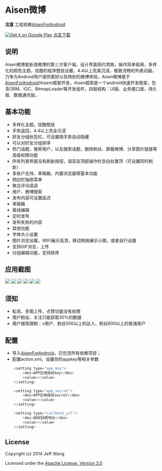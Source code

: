 # Aisen微博

**注意** 工程依赖[AisenForAndroid](https://github.com/wangdan/AisenForAndroid)

[![Get it on Google Play](http://www.android.com/images/brand/get_it_on_play_logo_small.png)](http://play.google.com/store/apps/details?id=org.aisen.weibo.sina)
[点击下载](https://github.com/wangdan/AisenForOSC/raw/master/screenshot/googleplay_v3.2.3.apk)


## 说明
Aisen微博是新浪微博的第三方客户端，设计界面简约清爽，操作简单易用，多样化的颜色主题，炫酷的程序壁纸设置，4.4以上完美沉浸，极致流畅的列表动画，力争为Android用户提供更好以及特别的微博体验。Aisen微博基于[AisenForAndroid](https://github.com/wangdan/AisenForAndroid)(Aisen)框架开发，Aisen框架是一个android快速开发框架，包含ORM、IOC、BitmapLoader等开发组件，四层结构：UI层、业务接口层、持久层、数据通讯层。

## 基本功能
 
 * 多样化主题，炫酷壁纸
 * 手势返回，4.4以上完全沉浸
 * 好友分组标签栏，可设置随手势自动隐藏
 * 可以对好友分组排序
 * 热门话题，搜索用户，以及搜索话题，删除粉丝、屏蔽微博、分享图片链接等高级权限功能
 * 所有列表界面没有刷新按钮，请双击顶部操作栏空白处置顶（可设置同时刷新）
 * 多账户支持、草稿箱、内置浏览器等基本功能
 * 侧边栏抽屉菜单
 * 聚合评论阅读
 * 用户、微博搜索
 * 发布内容可设置延迟
 * 草稿箱
  * 离线编辑
  * 定时发布
  * 发布失败的内容
 * 其他功能
  * 字体大小设置
  * 图片浏览设置，WIFI展示高清，移动网络展示小图，或者自行设置
  * 支持GIF浏览，上传
  * 分组编辑功能，支持排序

## 应用截图

![](https://github.com/wangdan/AisenForOSC/raw/master/screenshot/1_git.jpg) 
![](https://github.com/wangdan/AisenForOSC/raw/master/screenshot/2_git.jpg) 
![](https://github.com/wangdan/AisenForOSC/raw/master/screenshot/6_git.png)
![](https://github.com/wangdan/AisenForOSC/raw/master/screenshot/3_git.jpg) 
![](https://github.com/wangdan/AisenForOSC/raw/master/screenshot/4_git.jpg) 
![](https://github.com/wangdan/AisenForOSC/raw/master/screenshot/5_git.jpg) 

## 须知
 * 私信、多图上传、点赞功能没有权限
 * 用户粉丝、关注只能获取30%的数据
 * 用户搜索限制：v用户、粉丝500以上的达人、粉丝600以上的普通用户

## 配置
 * 导入[AisenForAndroid](https://github.com/wangdan/AisenForAndroid)，已包含所有依赖项目；
 * 配置action.xml，设置你的appkey等相关参数
```java	
	<setting type="app_key">
		<des>APP应用授权key</des>
		<value></value>
	</setting>

	<setting type="app_secret">
		<des>APP应用授权secret</des>
		<value></value>
	</setting>

	<setting type="callback_url">
		<des>授权回调地址</des>
		<value></value>
	</setting>
```

## License

Copyright (c) 2014 Jeff Wang

Licensed under the [Apache License, Version 3.0](http://opensource.org/licenses/GPL-3.0)


